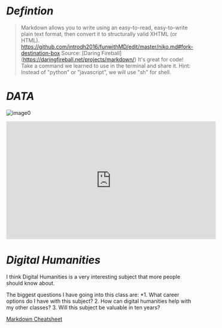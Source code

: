 
# *Defintion*

 > Markdown allows you to write using an easy-to-read, easy-to-write plain text format, then convert it to structurally valid XHTML (or HTML).
https://github.com/introdh2016/funwithMD/edit/master/niko.md#fork-destination-box
Source: [Daring Fireball] (https://daringfireball.net/projects/markdown/)
It's great for code! Take a command we learned to use in the terminal and share it. Hint: Instead of "python" or "javascript", we will use "sh" for shell.
  


# *DATA*
![image0](https://cdn.meme.am/instances/500x/47510205.jpg)
 

<iframe width="560" height="315" src="https://www.youtube.com/embed/8DnKOc6FISU" frameborder="0" allowfullscreen></iframe><https://www.youtube.com/watch?v=8DnKOc6FISU>

# *Digital Humanities*
I think Digital Humanities is a very interesting subject that more people should know about.

The biggest questions I have going into this class are:
*1. What career options do I have with this subject?
2. How can digital humanities help with my other classes?
3. Will this subject be valuable in ten years?
  
 
  
  
[Markdown Cheatsheet](https://github.com/adam-p/markdown-here/wiki/Markdown-Cheatsheet)   
